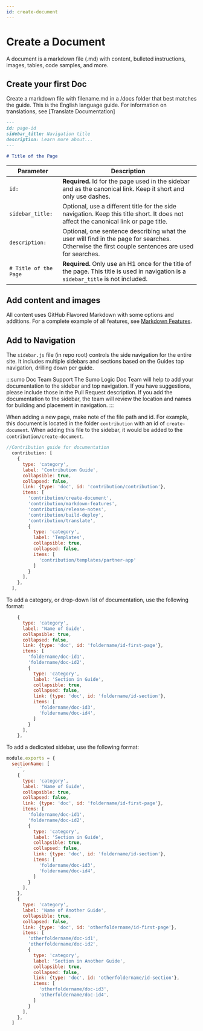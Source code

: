```yaml
---
id: create-document
---
```


# Create a Document

A document is a markdown file (.md) with content, bulleted instructions, images, tables, code samples, and more.

## Create your first Doc

Create a markdown file with filename.md in a /docs folder that best matches the guide. This is the English language guide. For information on translations, see [Translate Documentation]

```markdown
---
id: page-id
sidebar_title: Navigation title
description: Learn more about... 
---

# Title of the Page
```

| Parameter | Description |
| -- | -- |
| `id:` | **Required.** Id for the page used in the sidebar and as the canonical link. Keep it short and only use dashes. |
| `sidebar_title:` | Optional, use a different title for the side navigation. Keep this title short. It does not affect the canonical link or page title. |
| `description:` | Optional, one sentence describing what the user will find in the page for searches. Otherwise the first couple sentences are used for searches. |
| `# Title of the Page` | **Required.** Only use an H1 once for the title of the page. This title is used in navigation is a `sidebar_title` is not included.|

## Add content and images

All content uses GitHub Flavored Markdown with some options and additions. For a complete example of all features, see [Markdown Features](markdown-features.md).

## Add to Navigation

The `sidebar.js` file (in repo root) controls the side navigation for the entire site. It includes multiple sidebars and sections based on the Guides top navigation, drilling down per guide.

:::sumo Doc Team Support
The Sumo Logic Doc Team will help to add your documentation to the sidebar and top navigation. If you have suggestions, please include those in the Pull Request description. If you add the documentation to the sidebar, the team will review the location and names for building and placement in navigation.
:::

When adding a new page, make note of the file path and id. For example, this document is located in the folder `contribution` with an id of `create-document`. When adding this file to the sidebar, it would be added to the  `contribution/create-document`.

```js title="Add this page to sidebar.js" {10}
//Contribution guide for documentation
  contribution: [
    {
      type: 'category',
      label: 'Contribution Guide',
      collapsible: true,
      collapsed: false,
      link: {type: 'doc', id: 'contribution/contribution'},
      items: [
        'contribution/create-document',
        'contribution/markdown-features',
        'contribution/release-notes',
        'contribution/build-deploy',
        'contribution/translate',
        {
          type: 'category',
          label: 'Templates',
          collapsible: true,
          collapsed: false,
          items: [
            'contribution/templates/partner-app'
          ]
        }
      ],
    },
  ],
```

To add a category, or drop-down list of documentation, use the following format:

```js Sidebar category example with additional section
    {
      type: 'category',
      label: 'Name of Guide',
      collapsible: true,
      collapsed: false,
      link: {type: 'doc', id: 'foldername/id-first-page'},
      items: [
        'foldername/doc-id1',
        'foldername/doc-id2',
        {
          type: 'category',
          label: 'Section in Guide',
          collapsible: true,
          collapsed: false,
          link: {type: 'doc', id: 'foldername/id-section'},
          items: [
            'foldername/doc-id3',
            'foldername/doc-id4',
          ]
        }
      ],
    },
```

To add a dedicated sidebar, use the following format:

```js Example adding a dedicated sidebar for a guide
module.exports = {
  sectionName: [
    ``,
    {
      type: 'category',
      label: 'Name of Guide',
      collapsible: true,
      collapsed: false,
      link: {type: 'doc', id: 'foldername/id-first-page'},
      items: [
        'foldername/doc-id1',
        'foldername/doc-id2',
        {
          type: 'category',
          label: 'Section in Guide',
          collapsible: true,
          collapsed: false,
          link: {type: 'doc', id: 'foldername/id-section'},
          items: [
            'foldername/doc-id3',
            'foldername/doc-id4',
          ]
        }
      ],
    },
    {
      type: 'category',
      label: 'Name of Another Guide',
      collapsible: true,
      collapsed: false,
      link: {type: 'doc', id: 'otherfoldername/id-first-page'},
      items: [
        'otherfoldername/doc-id1',
        'otherfoldername/doc-id2',
        {
          type: 'category',
          label: 'Section in Another Guide',
          collapsible: true,
          collapsed: false,
          link: {type: 'doc', id: 'otherfoldername/id-section'},
          items: [
            'otherfoldername/doc-id3',
            'otherfoldername/doc-id4',
          ]
        }
      ],
    },
  ]
```